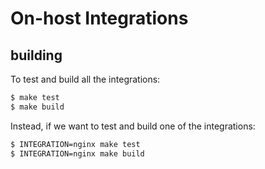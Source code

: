 # On-host Integrations

## building

To test and build all the integrations:

```bash
$ make test
$ make build
```

Instead, if we want to test and build one of the integrations:
```bash
$ INTEGRATION=nginx make test
$ INTEGRATION=nginx make build
```
